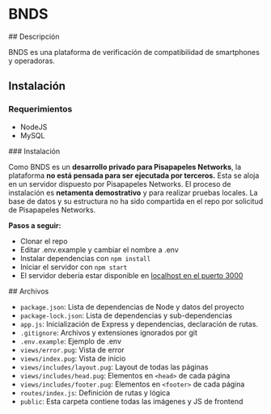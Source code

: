 # BNDS

## Descripción

BNDS es una plataforma de verificación de compatibilidad de smartphones y operadoras.

## Instalación

### Requerimientos
- NodeJS
- MySQL

### Instalación

Como BNDS es un **desarrollo privado para Pisapapeles Networks**, la plataforma **no está pensada para ser ejecutada por terceros.** Esta se aloja en un servidor dispuesto por Pisapapeles Networks. El proceso de instalación es **netamenta demostrativo** y para realizar pruebas locales. La base de datos y su estructura no ha sido compartida en el repo por solicitud de Pisapapeles Networks.

**Pasos a seguir:**

- Clonar el repo
- Editar .env.example y cambiar el nombre a .env
- Instalar dependencias con `npm install`
- Iniciar el servidor con `npm start`
- El servidor debería estar disponible en [localhost en el puerto 3000](http://localhost:3000)

## Archivos
- `package.json`: Lista de dependencias de Node y datos del proyecto
- `package-lock.json`: Lista de dependencias y sub-dependencias
- `app.js`: Inicialización de Express y dependencias, declaración de rutas.
- `.gitignore`: Archivos y extensiones ignorados por git
- `.env.example`: Ejemplo de .env
- `views/error.pug`: Vista de error
- `views/index.pug`: Vista de inicio
- `views/includes/layout.pug`: Layout de todas las páginas
- `views/includes/head.pug`: Elementos en `<head>` de cada página
- `views/includes/footer.pug`: Elementos en `<footer>` de cada página
- `routes/index.js`: Definición de rutas y lógica
- `public`: Esta carpeta contiene todas las imágenes y JS de frontend
